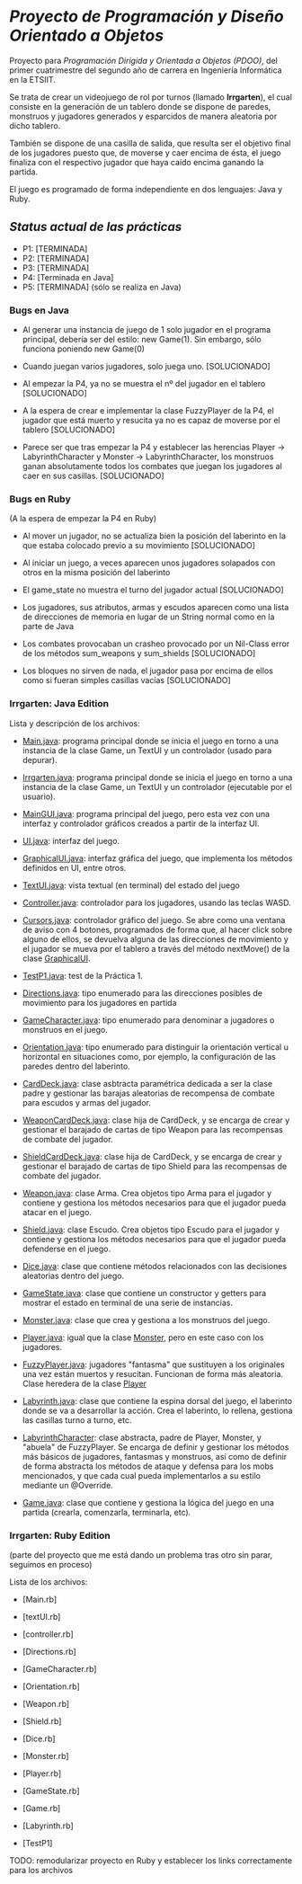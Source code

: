 # ***Proyecto de Programación y Diseño Orientado a Objetos***

Proyecto para _Programación Dirigida y Orientada a Objetos (PDOO)_, del primer cuatrimestre del segundo año de carrera en Ingeniería Informática en la ETSIIT.

Se trata de crear un videojuego de rol por turnos (llamado **Irrgarten**), el cual consiste en la generación de un tablero donde se dispone de paredes, monstruos y jugadores generados y esparcidos de manera aleatoria por dicho tablero. 

También se dispone de una casilla de salida, que resulta ser el objetivo final de los jugadores puesto que, de moverse y caer encima de ésta, el juego finaliza con el respectivo jugador que haya caído encima ganando la partida.

El juego es programado de forma independiente en dos lenguajes: Java y Ruby.

## *Status actual de las prácticas*

- P1: [TERMINADA]
- P2: [TERMINADA]
- P3: [TERMINADA]
- P4: [Terminada en Java]
- P5: [TERMINADA] (sólo se realiza en Java)

### **Bugs en Java**

- Al generar una instancia de juego de 1 solo jugador en el programa principal, debería ser del estilo: new Game(1). Sin embargo, sólo funciona poniendo new Game(0)
    
- Cuando juegan varios jugadores, solo juega uno. [SOLUCIONADO]
  
- Al empezar la P4, ya no se muestra el nº del jugador en el tablero [SOLUCIONADO]

- A la espera de crear e implementar la clase FuzzyPlayer de la P4, el jugador que está muerto y resucita ya no es capaz de moverse por el tablero [SOLUCIONADO]

- Parece ser que tras empezar la P4 y establecer las herencias Player -> LabyrinthCharacter y Monster -> LabyrinthCharacter, los monstruos ganan absolutamente todos los combates que juegan los jugadores al caer en sus casillas. [SOLUCIONADO]


### **Bugs en Ruby**

(A la espera de empezar la P4 en Ruby)

- Al mover un jugador, no se actualiza bien la posición del laberinto en la que estaba colocado previo a su movimiento [SOLUCIONADO]
  
- Al iniciar un juego, a veces aparecen unos jugadores solapados con otros en la misma posición del laberinto 

- El game_state no muestra el turno del jugador actual [SOLUCIONADO]

- Los jugadores, sus atributos, armas y escudos aparecen como una lista de direcciones de memoria en lugar de un String normal como en la parte de Java

- Los combates provocaban un crasheo provocado por un Nil-Class error de los métodos sum_weapons y sum_shields  [SOLUCIONADO]

- Los bloques no sirven de nada, el jugador pasa por encima de ellos como si fueran simples casillas vacías [SOLUCIONADO]

### **Irrgarten: Java Edition**

Lista y descripción de los archivos:

- [Main.java](Irrgarten-Java/src/main/Main.java): programa principal donde se inicia el juego en torno a una instancia de la clase Game, un TextUI y un controlador (usado para depurar).

- [Irrgarten.java](Irrgarten-Java/src/main/Irrgarten.java): programa principal donde se inicia el juego en torno a una instancia de la clase Game, un TextUI y un controlador (ejecutable por el usuario).

- [MainGUI.java](Irrgarten-Java/src/main/MainGUI.java): programa principal del juego, pero esta vez con una interfaz y controlador gráficos creados a partir de la interfaz UI.

- [UI.java](Irrgarten-Java/src/UI/UI.java): interfaz del juego.

- [GraphicalUI.java](Irrgarten-Java/src/UI/GraphicalUI.java): interfaz gráfica del juego, que implementa los métodos definidos en UI, entre otros.

- [TextUI.java](Irrgarten-Java/src/UI/TextUI.java): vista textual (en terminal) del estado del juego

- [Controller.java](Irrgarten-Java/src/controller/Controller.java): controlador para los jugadores, usando las teclas WASD.

- [Cursors.java](Irrgarten-Java/src/controller/Cursors.java): controlador gráfico del juego. Se abre como una ventana de aviso con 4 botones, programados de forma que, al hacer click sobre alguno de ellos, se devuelva alguna de las direcciones de movimiento y el jugador se mueva por el tablero a través del método nextMove() de la clase [GraphicalUI](Irrgarten-Java/src/UI/GraphicalUI.java).

- [TestP1.java](Irrgarten-Java/test/TestP1): test de la Práctica 1.

- [Directions.java](Irrgarten-Java/src/irrgarten/Directions.java): tipo enumerado para las direcciones posibles de movimiento para los jugadores en partida

- [GameCharacter.java](Irrgarten-Java/src/irrgarten/GameCharacter.java): tipo enumerado para denominar a jugadores o monstruos en el juego.

- [Orientation.java](Irrgarten-Java/src/irrgarten/Orientation.java): tipo enumerado para distinguir la orientación vertical u horizontal en situaciones como, por ejemplo, la configuración de las paredes dentro del laberinto.

- [CardDeck<T>.java](Irrgarten-Java/src/irrgarten/CardDeck.java): clase asbtracta paramétrica dedicada a ser la clase padre y gestionar las barajas aleatorias de recompensa de combate para escudos y armas del jugador.

- [WeaponCardDeck.java](Irrgarten-Java/src/irrgarten/WeaponCardDeck.java): clase hija de CardDeck<Weapon>, y se encarga de crear y gestionar el barajado de cartas de tipo Weapon para las recompensas de combate del jugador.

- [ShieldCardDeck.java](Irrgarten-Java/src/irrgarten/ShieldCardDeck.java): clase hija de CardDeck<Shield>, y se encarga de crear y gestionar el barajado de cartas de tipo Shield para las recompensas de combate del jugador.

- [Weapon.java](Irrgarten-Java/src/irrgarten/Weapon.java): clase Arma. Crea objetos tipo Arma para el jugador y contiene y gestiona los métodos necesarios para que el jugador pueda atacar en el juego.

- [Shield.java](Irrgarten-Java/src/irrgarten/Weapon.java): clase Escudo. Crea objetos tipo Escudo para el jugador y contiene y gestiona los métodos necesarios para que el jugador pueda defenderse en el juego.

- [Dice.java](Irrgarten-Java/src/irrgarten/Dice.java): clase que contiene métodos relacionados con las decisiones aleatorias dentro del juego.

- [GameState.java](Irrgarten-Java/src/irrgarten/GameState.java): clase que contiene un constructor y getters para mostrar el estado en terminal de una serie de instancias.

- [Monster.java](Irrgarten-Java/src/irrgarten/Monster.java): clase que crea y gestiona a los monstruos del juego.

- [Player.java](Irrgarten-Java/src/irrgarten/Player.java): igual que la clase [Monster](Irrgarten-Java/src/irrgarten/Monster.java), pero en este caso con los jugadores.

- [FuzzyPlayer.java](Irrgarten-Java/src/irrgarten/FuzzyPlayer.java): jugadores "fantasma" que sustituyen a los originales una vez están muertos y resucitan. Funcionan de forma más aleatoria. Clase heredera de la clase [Player](Irrgarten-Java/src/irrgarten/Player.java)
  
- [Labyrinth.java](Irrgarten-Java/src/irrgarten/Labyrinth.java): clase que contiene la espina dorsal del juego, el laberinto donde se va a desarrollar la acción. Crea el laberinto, lo rellena, gestiona las casillas turno a turno, etc.

- [LabyrinthCharacter](Irrgarten-Java/src/irrgarten/LabyrinthCharacter.java): clase abstracta, padre de Player, Monster, y "abuela" de FuzzyPlayer. Se encarga de definir y gestionar los métodos más básicos de jugadores, fantasmas y monstruos, así como de definir de forma abstracta los métodos de ataque y defensa para los mobs mencionados, y que cada cual pueda implementarlos a su estilo mediante un @Override.

- [Game.java](Irrgarten-Java/src/irrgarten/Game.java): clase que contiene y gestiona la lógica del juego en una partida (crearla, comenzarla, terminarla, etc).

### **Irrgarten: Ruby Edition**

(parte del proyecto que me está dando un problema tras otro sin parar, seguimos en proceso)

Lista de los archivos:

- [Main.rb]

- [textUI.rb]

- [controller.rb]

- [Directions.rb]

- [GameCharacter.rb]

- [Orientation.rb]

- [Weapon.rb]

- [Shield.rb]

- [Dice.rb]

- [Monster.rb]

- [Player.rb]

- [GameState.rb]

- [Game.rb]

- [Labyrinth.rb]

- [TestP1]

TODO: remodularizar proyecto en Ruby y establecer los links correctamente para los archivos

